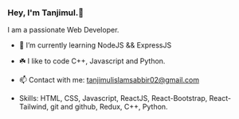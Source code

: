 ### Hey, I'm Tanjimul.👋
I am a passionate Web Developer. 

- 🌱 I’m currently learning NodeJS && ExpressJS
- ☘️ I like to code C++, Javascript and Python.
- 📫 Contact with me: tanjimulislamsabbir02@gmail.com

- Skills: 
HTML, CSS, Javascript, ReactJS, React-Bootstrap,
React-Tailwind, git and github, Redux,
C++, Python.
